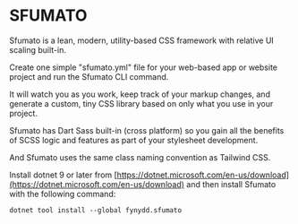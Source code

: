 # SFUMATO

Sfumato is a lean, modern, utility-based CSS framework with relative UI scaling built-in.  

Create one simple "sfumato.yml" file for your web-based app or website project and run the Sfumato CLI command.  

It will watch you as you work, keep track of your markup changes, and generate a custom, tiny CSS library based on only what you use in your project.  

Sfumato has Dart Sass built-in (cross platform) so you gain all the benefits of SCSS logic and features as part of your stylesheet development.  

And Sfumato uses the same class naming convention as Tailwind CSS.  

Install dotnet 9 or later from [https://dotnet.microsoft.com/en-us/download](https://dotnet.microsoft.com/en-us/download) and then install Sfumato with the following command:

```dotnet tool install --global fynydd.sfumato```
